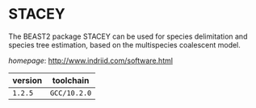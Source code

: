 # STACEY

The BEAST2 package STACEY can be used for species delimitation and species tree estimation, based on the multispecies coalescent model.

*homepage*: <http://www.indriid.com/software.html>

version | toolchain
--------|----------
``1.2.5`` | ``GCC/10.2.0``
